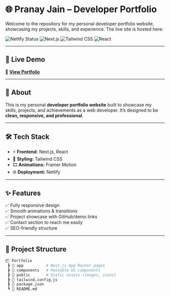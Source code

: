# 🌐 Pranay Jain – Developer Portfolio  

Welcome to the repository for my personal developer portfolio website, showcasing my projects, skills, and experience. The live site is hosted here:

![Netlify Status](https://api.netlify.com/api/v1/badges/YOUR_NETLIFY_BADGE/deploy-status)
![Next.js](https://img.shields.io/badge/Next.js-000000?style=for-the-badge&logo=nextdotjs&logoColor=white)
![Tailwind CSS](https://img.shields.io/badge/Tailwind_CSS-38B2AC?style=for-the-badge&logo=tailwind-css&logoColor=white)
![React](https://img.shields.io/badge/React-20232A?style=for-the-badge&logo=react&logoColor=61DAFB)

---

## 🚀 Live Demo  
🔗 **[View Portfolio](https://pranay-dev-portfolio.netlify.app/)**  

---

## 📖 About  

This is my personal **developer portfolio website** built to showcase my  
skills, projects, and achievements as a web developer. It’s designed to be **clean, responsive, and professional**.

---

## 🛠 Tech Stack  

- ⚡ **Frontend:** Next.js, React  
- 🎨 **Styling:** Tailwind CSS  
- 🎞 **Animations:** Framer Motion  
- 🌐 **Deployment:** Netlify  

---

## ✨ Features  

✅ Fully responsive design  
✅ Smooth animations & transitions  
✅ Project showcase with GitHub/demo links  
✅ Contact section to reach me easily  
✅ SEO-friendly structure  

---

## 📂 Project Structure  

```bash
📦 Portfolio
 ┣ 📂 app          # Next.js App Router pages
 ┣ 📂 components   # Reusable UI components
 ┣ 📂 public       # Static assets (images, icons)
 ┣ 📜 tailwind.config.js
 ┣ 📜 package.json
 ┗ 📜 README.md
